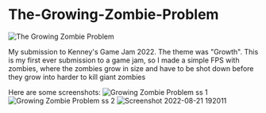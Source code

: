 # The-Growing-Zombie-Problem
![The Growing Zombie Problem](https://user-images.githubusercontent.com/73997328/185904100-494d9260-a2c3-4d8a-a881-160a89694217.png)


My submission to Kenney's Game Jam 2022. The theme was "Growth". This is my first ever submission to a game jam, so I made a simple FPS with zombies, where the zombies grow in size and have to be shot down before they grow into harder to kill giant zombies

Here are some screenshots:
![Growing Zombie Problem ss 1](https://user-images.githubusercontent.com/73997328/185904123-11f45252-46f2-4377-80c6-9307370d6924.jpg)
![Growing Zombie Problem ss 2](https://user-images.githubusercontent.com/73997328/185904129-76452cc6-09a1-454d-906d-b2e0d5d7b400.jpg)
![Screenshot 2022-08-21 192011](https://user-images.githubusercontent.com/73997328/185904138-94543ec8-34f9-43a5-8b43-0c5b6db349c6.jpg)
